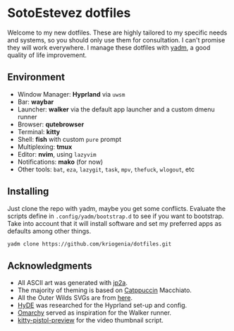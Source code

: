 # SotoEstevez dotfiles

Welcome to my new dotfiles. These are highly tailored to my specific needs and systems, so you should only use them for consultation. I can't promise they will work everywhere. I manage these dotfiles with [yadm](https://yadm.io/#), a good quality of life improvement.

## Environment

- Window Manager: **Hyprland** via `uwsm`
- Bar: **waybar**
- Launcher: **walker** via the default app launcher and a custom dmenu runner
- Browser: **qutebrowser**
- Terminal: **kitty**
- Shell: **fish** with custom `pure` prompt
- Multiplexing: **tmux**
- Editor: **nvim**, using `lazyvim`
- Notifications: **mako** (for now)
- Other tools: `bat`, `eza`, `lazygit`, `task`, `mpv`, `thefuck`, `wlogout`, etc

## Installing

Just clone the repo with yadm, maybe you get some conflicts. Evaluate the scripts define in `.config/yadm/bootstrap.d` to see if you want to bootstrap. Take into account that it will install software and set my preferred apps as defaults among other things.

```sh
yadm clone https://github.com/kriogenia/dotfiles.git
```

## Acknowledgments

- All ASCII art was generated with [jp2a](https://github.com/cslarsen/jp2a).
- The majority of theming is based on [Catppuccin](https://catppuccin.com/) Macchiato.
- All the Outer Wilds SVGs are from [here](https://github.com/RiosDeterioratingMentalHealth/OuterWildsPlanetIcons).
- [HyDE](https://github.com/HyDE-Project/HyDE) was researched for the Hyprland set-up and config.
- [Omarchy](https://github.com/basecamp/omarchy) served as inspiration for the Walker runner.
- [kitty-pistol-preview](https://github.com/duganchen/kitty-pistol-previewer) for the video thumbnail script.
